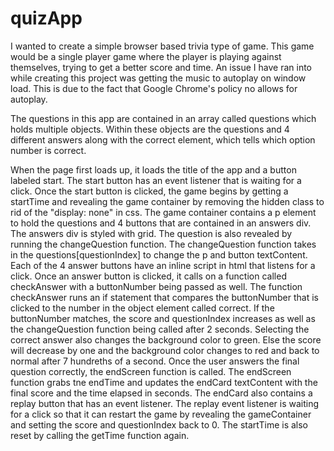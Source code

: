 # quizApp

I wanted to create a simple browser based trivia type of game. This game would be a single player game where the player is playing against themselves, trying to get a better score and time. An issue I have ran into while creating this project was getting the music to autoplay on window load. This is due to the fact that Google Chrome's policy no allows for autoplay.

The questions in this app are contained in an array called questions which holds multiple objects. Within these objects are the questions and 4 different answers along with the correct element, which tells which option number is correct.

When the page first loads up, it loads the title of the app and a button labeled start. The start button has an event listener that is waiting for a click. Once the start button is clicked, the game begins by getting a startTime and revealing the game container by removing the hidden class to rid of the "display: none" in css. The game container contains a p element to hold the questions and 4 buttons that are contained in an answers div. The answers div is styled with grid. The question is also revealed by running the changeQuestion function. The changeQuestion function takes in the questions[questionIndex] to change the p and button textContent. Each of the 4 answer buttons have an inline script in html that listens for a click. Once an answer button is clicked, it calls on a function called checkAnswer with a buttonNumber being passed as well. The function checkAnswer runs an if statement that compares the buttonNumber that is clicked to the number in the object element called correct. If the buttonNumber matches, the score and questionIndex increases as well as the changeQuestion function being called after 2 seconds. Selecting the correct answer also changes the background color to green. Else the score will decrease by one and the background color changes to red and back to normal after 7 hundreths of a second. Once the user answers the final question correctly, the endScreen function is called. The endScreen function grabs tne endTime and updates the endCard textContent with the final score and the time elapsed in seconds. The endCard also contains a replay button that has an event listener. The replay event listener is waiting for a click so that it can restart the game by revealing the gameContainer and setting the score and questionIndex back to 0. The startTime is also reset by calling the getTime function again. 